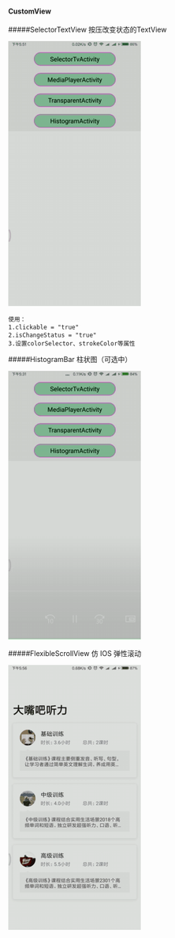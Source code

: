 #### CustomView


#####SelectorTextView 按压改变状态的TextView

![SelectorTextView](https://github.com/zhanf/CustomView/blob/master/images/SelectorTextview.gif?raw=true)
```
使用：
1.clickable = "true"
2.isChangeStatus = "true"
3.设置colorSelector、strokeColor等属性
```
#####HistogramBar 柱状图（可选中）

![HistogramBar](https://github.com/zhanf/CustomView/blob/master/images/HistogramBar.gif)

#####FlexibleScrollView 仿 IOS 弹性滚动

![FlexibleScrollView](https://github.com/zhanf/CustomView/blob/master/images/FlexibleScrollView.gif)
